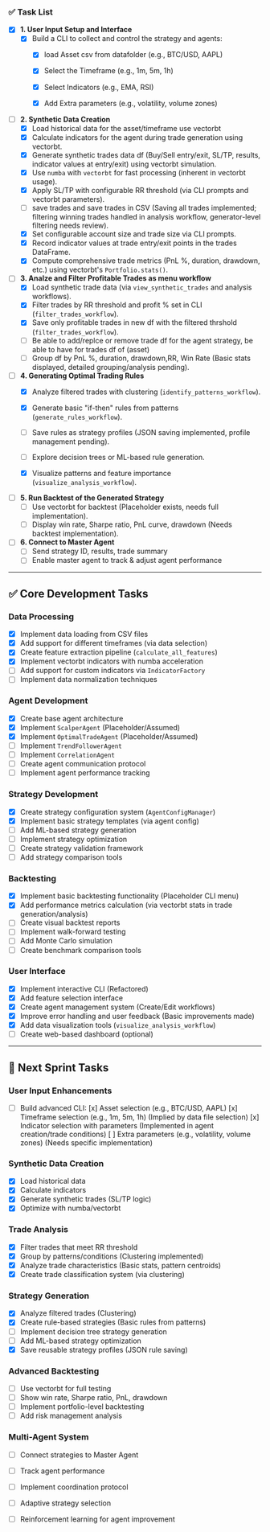 ### ✅ Task List

- [x] **1. User Input Setup and Interface**
  - [x] Build a CLI to collect and control the strategy and agents:
    - [x] load Asset csv from datafolder (e.g., BTC/USD, AAPL)
    - [x] Select the Timeframe (e.g., 1m, 5m, 1h)
    - [x] Select Indicators (e.g., EMA, RSI)
    - [x] Add Extra parameters (e.g., volatility, volume zones)


- [ ] **2. Synthetic Data Creation**
  - [x] Load historical data for the asset/timeframe use vectorbt
  - [x] Calculate indicators for the agent during trade generation using vectorbt.
  - [x] Generate synthetic trades data df (Buy/Sell entry/exit, SL/TP, results, indicator values at entry/exit) using vectorbt simulation.
  - [x] Use `numba` with `vectorbt` for fast processing (inherent in vectorbt usage).
  - [x] Apply SL/TP with configurable RR threshold (via CLI prompts and vectorbt parameters).
  - [ ] save trades and save trades in CSV (Saving all trades implemented; filtering winning trades handled in analysis workflow, generator-level filtering needs review).
  - [x] Set configurable account size and trade size via CLI prompts.
  - [x] Record indicator values at trade entry/exit points in the trades DataFrame.
  - [x] Compute comprehensive trade metrics (PnL %, duration, drawdown, etc.) using vectorbt's `Portfolio.stats()`.

- [ ] **3. Analze and Filter Profitable Trades as menu workflow**
  - [x] Load synthetic trade data (via `view_synthetic_trades` and analysis workflows).
  - [x] Filter trades by RR threshold and profit % set in CLI (`filter_trades_workflow`).
  - [x] Save only profitable trades in new df with the filtered thrshold (`filter_trades_workflow`).
  - [ ] Be able to add/replce or remove trade df for the agent strategy, be able to have for trades df of (asset)
  - [ ] Group df by PnL %, duration, drawdown,RR, Win Rate (Basic stats displayed, detailed grouping/analysis pending).

- [ ] **4. Generating Optimal Trading Rules**
  - [x] Analyze filtered trades with clustering (`identify_patterns_workflow`).
  - [x] Generate basic "if-then" rules from patterns (`generate_rules_workflow`).
  - [ ] Save rules as strategy profiles (JSON saving implemented, profile management pending).
  - [ ] Explore decision trees or ML-based rule generation.
  - [x] Visualize patterns and feature importance (`visualize_analysis_workflow`).


- [ ] **5. Run Backtest of the Generated Strategy**
  - [ ] Use vectorbt for backtest (Placeholder exists, needs full implementation).
  - [ ] Display win rate, Sharpe ratio, PnL curve, drawdown (Needs backtest implementation).

- [ ] **6. Connect to Master Agent**
  - [ ] Send strategy ID, results, trade summary
  - [ ] Enable master agent to track & adjust agent performance

---

## ✅ Core Development Tasks

### Data Processing
- [x] Implement data loading from CSV files
- [x] Add support for different timeframes (via data selection)
- [x] Create feature extraction pipeline (`calculate_all_features`)
- [x] Implement vectorbt indicators with numba acceleration
- [ ] Add support for custom indicators via `IndicatorFactory`
- [ ] Implement data normalization techniques

### Agent Development
- [x] Create base agent architecture
- [x] Implement `ScalperAgent` (Placeholder/Assumed)
- [x] Implement `OptimalTradeAgent` (Placeholder/Assumed)
- [ ] Implement `TrendFollowerAgent`
- [ ] Implement `CorrelationAgent`
- [ ] Create agent communication protocol
- [ ] Implement agent performance tracking

### Strategy Development
- [x] Create strategy configuration system (`AgentConfigManager`)
- [x] Implement basic strategy templates (via agent config)
- [ ] Add ML-based strategy generation
- [ ] Implement strategy optimization
- [ ] Create strategy validation framework
- [ ] Add strategy comparison tools

### Backtesting
- [x] Implement basic backtesting functionality (Placeholder CLI menu)
- [x] Add performance metrics calculation (via vectorbt stats in trade generation/analysis)
- [ ] Create visual backtest reports
- [ ] Implement walk-forward testing
- [ ] Add Monte Carlo simulation
- [ ] Create benchmark comparison tools

### User Interface
- [x] Implement interactive CLI (Refactored)
- [x] Add feature selection interface
- [x] Create agent management system (Create/Edit workflows)
- [x] Improve error handling and user feedback (Basic improvements made)
- [x] Add data visualization tools (`visualize_analysis_workflow`)
- [ ] Create web-based dashboard (optional)

---

## 🔄 Next Sprint Tasks

### User Input Enhancements
- [ ] Build advanced CLI:
  [x] Asset selection (e.g., BTC/USD, AAPL)
  [x] Timeframe selection (e.g., 1m, 5m, 1h) (Implied by data file selection)
  [x] Indicator selection with parameters (Implemented in agent creation/trade conditions)
  [ ] Extra parameters (e.g., volatility, volume zones) (Needs specific implementation)

### Synthetic Data Creation
- [x] Load historical data
- [x] Calculate indicators
- [x] Generate synthetic trades (SL/TP logic)
- [x] Optimize with numba/vectorbt

### Trade Analysis
- [x] Filter trades that meet RR threshold
- [x] Group by patterns/conditions (Clustering implemented)
- [x] Analyze trade characteristics (Basic stats, pattern centroids)
- [x] Create trade classification system (via clustering)

### Strategy Generation
- [x] Analyze filtered trades (Clustering)
- [x] Create rule-based strategies (Basic rules from patterns)
- [ ] Implement decision tree strategy generation
- [ ] Add ML-based strategy optimization
- [x] Save reusable strategy profiles (JSON rule saving)

### Advanced Backtesting
- [ ] Use vectorbt for full testing
- [ ] Show win rate, Sharpe ratio, PnL, drawdown
- [ ] Implement portfolio-level backtesting
- [ ] Add risk management analysis

### Multi-Agent System
- [ ] Connect strategies to Master Agent
- [ ] Track agent performance
- [ ] Implement coordination protocol
- [ ] Adaptive strategy selection
- [ ] Reinforcement learning for agent improvement

